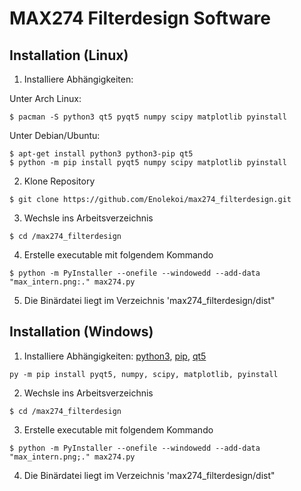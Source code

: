 # MAX274 Filterdesign Software

## Installation (Linux)
  1. Installiere Abhängigkeiten:

  Unter Arch Linux:
  ```
  $ pacman -S python3 qt5 pyqt5 numpy scipy matplotlib pyinstall
  ```
  Unter Debian/Ubuntu:
  ```
  $ apt-get install python3 python3-pip qt5 
  $ python -m pip install pyqt5 numpy scipy matplotlib pyinstall
  ```
  2. Klone Repository
  ```
  $ git clone https://github.com/Enolekoi/max274_filterdesign.git
  ```
  3. Wechsle ins Arbeitsverzeichnis
  ```
  $ cd /max274_filterdesign
  ```
  4. Erstelle executable mit folgendem Kommando
  ```
  $ python -m PyInstaller --onefile --windowedd --add-data "max_intern.png:." max274.py
  ```
  5. Die Binärdatei liegt im Verzeichnis 'max274_filterdesign/dist"
  
## Installation (Windows)
  1. Installiere Abhängigkeiten:
  [python3](https://www.python.org/downloads/windows/), [pip](https://pip.pypa.io/en/stable/installation/), [qt5](https://doc.qt.io/qt-5/windows.html)
  ```
  py -m pip install pyqt5, numpy, scipy, matplotlib, pyinstall
  ```
  2. Wechsle ins Arbeitsverzeichnis
  ```
  $ cd /max274_filterdesign
  ``` 
  3. Erstelle executable mit folgendem Kommando
  ```
  $ python -m PyInstaller --onefile --windowedd --add-data "max_intern.png;." max274.py
  ```
  4. Die Binärdatei liegt im Verzeichnis 'max274_filterdesign/dist"
